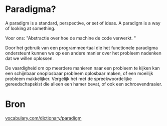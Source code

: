 # Paradigma?

A paradigm is a standard, perspective, or set of ideas. A paradigm is a way of looking at something.

Voor ons:
"Abstractie over hoe de machine de code verwerkt. "

Door het gebruik van een programmeertaal die het functionele paradigma ondersteunt kunnen we op een andere manier over het probleem nadenken dat we willen oplossen.

De vaardigheid om op meerdere manieren naar een probleem te kijken kan een schijnbaar onoplosbaar probleem oplosbaar maken, of een moeilijk probleem makkelijker. Vergelijk het met de spreekwoordelijke gereedschapskist die alleen een hamer bevat, of ook een schroevendraaier. 

# Bron

[vocabulary.com/dictionary/paradigm](https://www.vocabulary.com/dictionary/paradigm)
